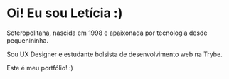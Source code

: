 # Oi! Eu sou Letícia :)

Soteropolitana, nascida em 1998 e apaixonada por tecnologia desde pequenininha. 

Sou UX Designer e estudante bolsista de desenvolvimento web na Trybe.

Este é meu portfólio! :)
